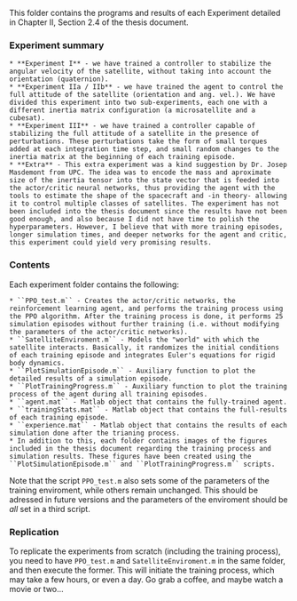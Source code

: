 

This folder contains the programs and results of each Experiment detailed in Chapter II, Section 2.4 of the thesis document.

### Experiment summary

	* **Experiment I** - we have trained a controller to stabilize the angular velocity of the satellite, without taking into account the orientation (quaternion).
	* **Experiment IIa / IIb** - we have trained the agent to control the full attitude of the satellite (orientation and ang. vel.). We have divided this experiment into two sub-experiments, each one with a different inertia matrix configuration (a microsatellite and a cubesat).
	* **Experiment III** - we have trained a controller capable of stabilizing the full attitude of a satellite in the presence of perturbations. These perturbations take the form of small torques added at each integration time step, and small random changes to the inertia matrix at the beginning of each training episode.
	* **Extra** - This extra experiment was a kind suggestion by Dr. Josep Masdemont from UPC. The idea was to encode the mass and aproximate size of the inertia tensor into the state vector that is feeded into the actor/critic neural networks, thus providing the agent with the tools to estimate the shape of the spacecraft and -in theory- allowing it to control multiple classes of satellites. The experiment has not been included into the thesis document since the results have not been good enough, and also because I did not have time to polish the hyperparameters. However, I believe that with more training episodes, longer simulation times, and deeper networks for the agent and critic, this experiment could yield very promising results.


### Contents

Each experiment folder contains the following:

	* ``PPO_test.m`` - Creates the actor/critic networks, the reinforcement learning agent, and performs the training process using the PPO algorithm. After the training process is done, it performs 25 simulation episodes without further training (i.e. without modifying the parameters of the actor/critic networks).
	* ``SatelliteEnviroment.m`` - Models the "world" with which the satellite interacts. Basically, it randomizes the initial conditions of each training episode and integrates Euler's equations for rigid body dynamics.
	* ``PlotSimulationEpisode.m`` - Auxiliary function to plot the detailed results of a simulation episode.
	* ``PlotTrainingProgress.m`` - Auxiliary function to plot the training process of the agent during all training episodes.
	* ``agent.mat`` - Matlab object that contains the fully-trained agent. 
	* ``trainingStats.mat`` - Matlab object that contains the full-results of each training episode.
	* ``experience.mat`` - Matlab object that contains the results of each simulation done after the trianing process.
	* In addition to this, each folder contains images of the figures included in the thesis document regarding the training process and simulation results. These figures have been created using the ``PlotSimulationEpisode.m`` and ``PlotTrainingProgress.m`` scripts.



Note that the script ``PPO_test.m`` also sets some of the parameters of the training enviroment, while others remain unchanged. This should be adressed in future versions and the parameters of the enviroment should be *all* set in a third script.



### Replication

To replicate the experiments from scratch (including the training process), you need to have ``PPO_test.m`` and ``SatelliteEnviroment.m`` in the same folder, and then execute the former. This will initiate the training process, which may take a few hours, or even a day. Go grab a coffee, and maybe watch a movie or two...




